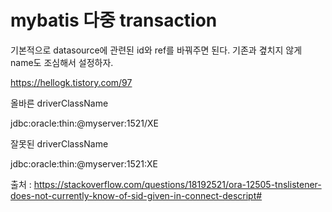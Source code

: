 # mybatis 다중 transaction 

기본적으로 datasource에 관련된 id와 ref를 바꿔주면 된다. 기존과 곂치지 않게 name도 조심해서 설정하자.

https://hellogk.tistory.com/97

올바른 driverClassName 

jdbc:oracle:thin:@myserver:1521/XE

잘못된 driverClassName 

jdbc:oracle:thin:@myserver:1521:XE

출처 : https://stackoverflow.com/questions/18192521/ora-12505-tnslistener-does-not-currently-know-of-sid-given-in-connect-descript#